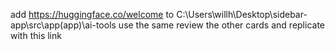 add https://huggingface.co/welcome to C:\Users\willh\Desktop\sidebar-app\src\app\(app)\ai-tools use the same review the other cards and replicate with this link
